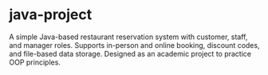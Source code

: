 # java-project
A simple Java-based restaurant reservation system with customer, staff, and manager roles. Supports in-person and online booking, discount codes, and file-based data storage. Designed as an academic project to practice OOP principles.
